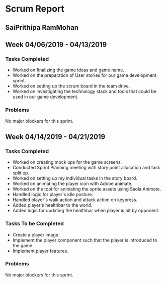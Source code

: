 # Scrum Report 

## SaiPrithipa RamMohan
## Week 04/06/2019 - 04/13/2019

### Tasks Completed 
- Worked on finalizing the game ideas and game name.
- Worked on the preparation of User stories for our game development sprint.
- Worked on setting up the scrum board in the team drive.
- Worked on investigating the technology stack and tools that could be used in our game development.

### Problems
No major blockers for this sprint.

## Week 04/14/2019 - 04/21/2019
### Tasks Completed
- Worked on creating mock ups for the game screens.
- Conducted Sprint Planning meeting with story point allocation and task split up.
- Worked on setting up my individual tasks in the story board.
- Worked on animating the player icon with Adobe animate.
- Worked on the tool for animating the sprite assets using Saola Animate. 
- Handled logic for player's idle posture.
- Handled player's walk action and attack action on keypress.
- Added player's healthbar to the world. 
- Added logic for updating the healthbar when player is hit by opponent.
### Tasks To be Completed
- Create a player image.
- Implement the player component such that the player is introduced to the game.
- Implement player features.

### Problems
No major blockers for this sprint.
